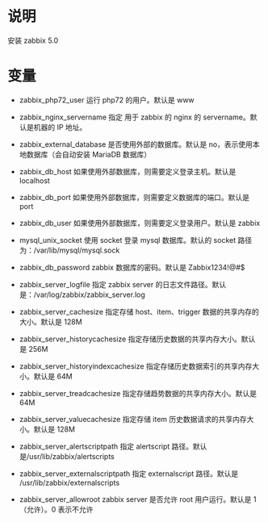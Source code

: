 # 说明

安装 zabbix 5.0

# 变量

- zabbix_php72_user
  运行 php72 的用户。默认是 www

- zabbix_nginx_servername
  指定 用于 zabbix 的 nginx 的 servername。默认是机器的 IP 地址。

- zabbix_external_database
  是否使用外部的数据库。默认是 no，表示使用本地数据库（会自动安装 MariaDB 数据库）

- zabbix_db_host
  如果使用外部数据库，则需要定义登录主机。默认是 localhost

- zabbix_db_port
  如果使用外部数据库，则需要定义数据库的端口。默认是 port

- zabbix_db_user
  如果使用外部数据库，则需要定义登录用户。默认是 zabbix

- mysql_unix_socket
  使用 socket 登录 mysql 数据库。默认的 socket 路径为：/var/lib/mysql/mysql.sock

- zabbix_db_password
  zabbix 数据库的密码。默认是 Zabbix1234!@#$

- zabbix_server_logfile
  指定 zabbix server 的日志文件路径。默认是：/var/log/zabbix/zabbix_server.log

- zabbix_server_cachesize
  指定存储 host、item、trigger 数据的共享内存的大小。默认是 128M

- zabbix_server_historycachesize
  指定存储历史数据的共享内存大小。默认是 256M

- zabbix_server_historyindexcachesize
  指定存储历史数据索引的共享内存大小。默认是 64M

- zabbix_server_treadcachesize
  指定存储趋势数据的共享内存大小。默认是 64M

- zabbix_server_valuecachesize
  指定存储 item 历史数据请求的共享内存大小。默认是 128M

- zabbix_server_alertscriptpath
  指定 alertscript 路径。默认是/usr/lib/zabbix/alertscripts

- zabbix_server_externalscriptpath
  指定 externalscript 路径。默认是 /usr/lib/zabbix/externalscripts

- zabbix_server_allowroot
  zabbix server 是否允许 root 用户运行。默认是 1（允许）。0 表示不允许
